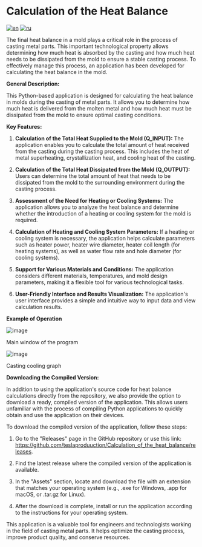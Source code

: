 # Calculation of the Heat Balance

[![en](https://img.shields.io/badge/lang-en-red.svg)](https://github.com/teslaproduuction/Calculation_of_the_heat_balance/blob/master/README_EN.md)
[![ru](https://img.shields.io/badge/lang-ru-yellow.svg)](https://github.com/teslaproduuction/Calculation_of_the_heat_balance/blob/master/README.md)

The final heat balance in a mold plays a critical role in the process of casting metal parts. This important technological property allows determining how much heat is absorbed by the casting and how much heat needs to be dissipated from the mold to ensure a stable casting process. To effectively manage this process, an application has been developed for calculating the heat balance in the mold.

**General Description:**

This Python-based application is designed for calculating the heat balance in molds during the casting of metal parts. It allows you to determine how much heat is delivered from the molten metal and how much heat must be dissipated from the mold to ensure optimal casting conditions.

**Key Features:**

1. **Calculation of the Total Heat Supplied to the Mold (Q_INPUT):** The application enables you to calculate the total amount of heat received from the casting during the casting process. This includes the heat of metal superheating, crystallization heat, and cooling heat of the casting.

2. **Calculation of the Total Heat Dissipated from the Mold (Q_OUTPUT):** Users can determine the total amount of heat that needs to be dissipated from the mold to the surrounding environment during the casting process.

3. **Assessment of the Need for Heating or Cooling Systems:** The application allows you to analyze the heat balance and determine whether the introduction of a heating or cooling system for the mold is required.

4. **Calculation of Heating and Cooling System Parameters:** If a heating or cooling system is necessary, the application helps calculate parameters such as heater power, heater wire diameter, heater coil length (for heating systems), as well as water flow rate and hole diameter (for cooling systems).

5. **Support for Various Materials and Conditions:** The application considers different materials, temperatures, and mold design parameters, making it a flexible tool for various technological tasks.

6. **User-Friendly Interface and Results Visualization:** The application's user interface provides a simple and intuitive way to input data and view calculation results.

**Example of Operation**

![image](https://github.com/teslaproduuction/Calculation_of_the_heat_balance/assets/117762137/448b514c-5017-4273-9262-d090674bf66c)

Main window of the program

![image](https://github.com/teslaproduuction/Calculation_of_the_heat_balance/assets/117762137/54798c94-c938-4b23-9e96-2ab307a97e27)

Casting cooling graph

**Downloading the Compiled Version:**

In addition to using the application's source code for heat balance calculations directly from the repository, we also provide the option to download a ready, compiled version of the application. This allows users unfamiliar with the process of compiling Python applications to quickly obtain and use the application on their devices.

To download the compiled version of the application, follow these steps:

1. Go to the "Releases" page in the GitHub repository or use this link: https://github.com/teslaproduuction/Calculation_of_the_heat_balance/releases.

2. Find the latest release where the compiled version of the application is available.

3. In the "Assets" section, locate and download the file with an extension that matches your operating system (e.g., .exe for Windows, .app for macOS, or .tar.gz for Linux).

4. After the download is complete, install or run the application according to the instructions for your operating system.

This application is a valuable tool for engineers and technologists working in the field of casting metal parts. It helps optimize the casting process, improve product quality, and conserve resources.
